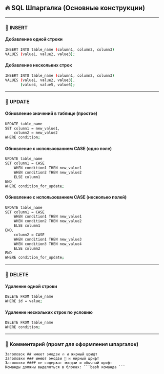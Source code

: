 ## 🔥 **SQL Шпаргалка (Основные конструкции)**

---

### 📂 **INSERT**

#### Добавление одной строки
```bash
INSERT INTO table_name (column1, column2, column3)
VALUES (value1, value2, value3);
```

#### Добавление нескольких строк
```bash
INSERT INTO table_name (column1, column2, column3)
VALUES (value1, value2, value3),
       (value4, value5, value6);
```

---

### 📂 **UPDATE**

#### Обновление значений в таблице (простое)
```bash
UPDATE table_name
SET column1 = new_value1,
    column2 = new_value2
WHERE condition;
```

#### Обновление с использованием CASE (одно поле)
```bash
UPDATE table_name
SET column1 = CASE
    WHEN condition1 THEN new_value1
    WHEN condition2 THEN new_value2
    ELSE column1
END
WHERE condition_for_update;
```

#### Обновление с использованием CASE (несколько полей)
```bash
UPDATE table_name
SET column1 = CASE
    WHEN condition1 THEN new_value1
    WHEN condition2 THEN new_value2
    ELSE column1
END,
    column2 = CASE
    WHEN condition1 THEN new_value3
    WHEN condition3 THEN new_value4
    ELSE column2
END
WHERE condition_for_update;
```

---

### 📂 **DELETE**

#### Удаление одной строки
```bash
DELETE FROM table_name
WHERE id = value;
```

#### Удаление нескольких строк по условию
```bash
DELETE FROM table_name
WHERE condition;
```

---

### 📂 **Комментарий (промт для оформления шпаргалок)**

```
Заголовок ## имеет эмодзи 🔥 и жирный шрифт  
Заголовки ### имеют эмодзи 📂 и жирный шрифт  
Заголовки #### не содержат эмодзи и обычный шрифт  
Команды должны выделяться в блоках: ```bash команда ```
```
